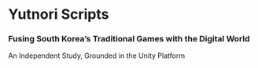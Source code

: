 # Yutnori Scripts
### Fusing South Korea’s Traditional Games with the Digital World
An Independent Study, Grounded in the Unity Platform

